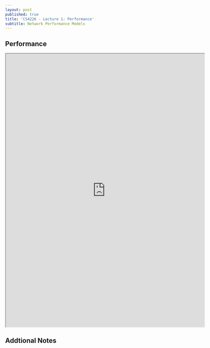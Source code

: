 ```yaml
---
layout: post
published: true
title: 'CS4226 - Lecture 1: Performance'
subtitle: Network Performance Models
---
```

## Performance
<iframe src="https://drive.google.com/file/d/1hZD620ZREU83nM7JIFZZdEi3BafGVRh1/preview" width="640" height="880" allow="autoplay"></iframe>


## Addtional Notes

